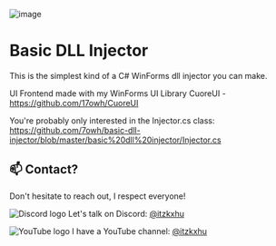 ![image](https://github.com/user-attachments/assets/b472b076-d027-4bf9-a0a7-c296d9830de6)

# Basic DLL Injector
This is the simplest kind of a C# WinForms dll injector you can make.

UI Frontend made with my WinForms UI Library CuoreUI - https://github.com/17owh/CuoreUI

You're probably only interested in the Injector.cs class: https://github.com/7owh/basic-dll-injector/blob/master/basic%20dll%20injector/Injector.cs

## 📫 Contact?

Don't hesitate to reach out, I respect everyone!

![Discord logo](https://github.com/user-attachments/assets/1eb8e84b-de53-406a-94fa-37f94dc82847) Let's talk on Discord: [@itzkxhu](https://discord.com/)

![YouTube logo](https://github.com/user-attachments/assets/dc8bc4f8-e613-4d04-922d-dce2def52e02) I have a YouTube channel: [@itzkxhu](https://www.youtube.com/@itzkxhu)
